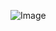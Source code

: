 ![Image](https://64.media.tumblr.com/75eba30dcfa48506478edde464026ce3/00bf6c39c3de94c6-e4/s640x960/ea587afe91c4f9818270e1d0fb549717c4dbdbd0.jpg)
